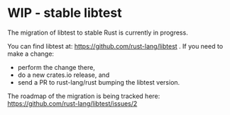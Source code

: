 WIP - stable libtest
===

The migration of libtest to stable Rust is currently in progress.

You can find libtest at: https://github.com/rust-lang/libtest . If you need to
make a change:

* perform the change there, 
* do a new crates.io release, and
* send a PR to rust-lang/rust bumping the libtest version.

The roadmap of the migration is being tracked here: https://github.com/rust-lang/libtest/issues/2
